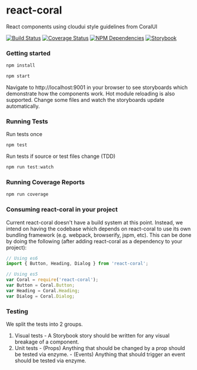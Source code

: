 # react-coral
React components using cloudui style guidelines from CoralUI

[![Build Status][status-image]][status-url] [![Coverage Status][coverage-image]][coverage-url] [![NPM Dependencies][npm-dependencies-image]][npm-dependencies-url] [![Storybook][storybook-image]][storybook-url]

### Getting started
```javascript
npm install
```
```javascript
npm start
```
Navigate to http://localhost:9001 in your browser to see storyboards which demonstrate how the components work.  Hot module reloading is also supported.  Change some files and watch the storyboards update automatically.
### Running Tests
Run tests once
```javascript
npm test
```
Run tests if source or test files change (TDD)
```javascript
npm run test:watch
```
### Running Coverage Reports
```javascript
npm run coverage
```
### Consuming react-coral in your project
Current react-coral doesn't have a build system at this point. Instead, we intend on having the codebase which depends on react-coral to use its own bundling framework (e.g. webpack, browserify, jspm, etc). This can be done by doing the following (after adding react-coral as a dependency to your project):
```javascript
// Using es6
import { Button, Heading, Dialog } from 'react-coral';
```
```javascript
// Using es5
var Coral = require('react-coral');
var Button = Coral.Button;
var Heading = Coral.Heading;
var Dialog = Coral.Dialog;
```

### Testing
We split the tests into 2 groups.
  1. Visual tests
    - A Storybook story should be written for any visual breakage of a component.
  2. Unit tests
    - (Props) Anything that should be changed by a prop should be tested via enzyme.
    - (Events) Anything that should trigger an event should be tested via enzyme.

[status-url]: https://sparkle.ci.corp.adobe.com:12001/job/mcdp-react-coral-unit-tests-develop
[status-image]: https://sparkle.ci.corp.adobe.com:12001/buildStatus/icon?job=mcdp-react-coral-unit-tests-develop
[coverage-url]: https://sparkle.ci.corp.adobe.com:12001/view/MCDP%20UI/job/mcdp-react-coral-unit-tests-develop/lastStableBuild/cobertura/
[coverage-image]: https://sparkle.ci.corp.adobe.com:12001/view/MCDP%20UI/job/mcdp-react-coral-unit-tests-develop/ws/badges/coverage.svg
[npm-dependencies-url]: https://sparkle.ci.corp.adobe.com:12001/view/MCDP%20UI/job/mcdp-react-coral-unit-tests-develop/ws/badges/dependencies.txt
[npm-dependencies-image]: https://sparkle.ci.corp.adobe.com:12001/view/MCDP%20UI/job/mcdp-react-coral-unit-tests-develop/ws/badges/dependencies.svg
[storybook-url]: https://sparkle.ci.corp.adobe.com:12001/view/MCDP%20UI/job/mcdp-react-coral-unit-tests-develop/storybook-static/index.html
[storybook-image]: https://sparkle.ci.corp.adobe.com:12001/view/MCDP%20UI/job/mcdp-react-coral-unit-tests-develop/ws/badges/storybook.svg
